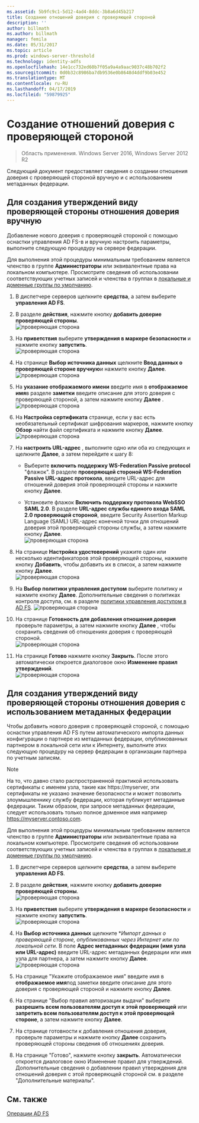 ```yaml
---
ms.assetid: 5b9fc9c1-5d12-4ad4-8ddc-3b8a6d45b217
title: Создание отношений доверия с проверяющей стороной
description: ''
author: billmath
ms.author: billmath
manager: femila
ms.date: 05/31/2017
ms.topic: article
ms.prod: windows-server-threshold
ms.technology: identity-adfs
ms.openlocfilehash: 14e1cc732ed60b7f05a9a4a9aac9037c48b702f2
ms.sourcegitcommit: 0d0b32c8986ba7db9536e0b8648d4ddf9b03e452
ms.translationtype: MT
ms.contentlocale: ru-RU
ms.lasthandoff: 04/17/2019
ms.locfileid: "59879925"
---
```

# <a name="create-a-relying-party-trust"></a>Создание отношений доверия с проверяющей стороной

>Область применения. Windows Server 2016, Windows Server 2012 R2

Следующий документ предоставляет сведения о создании отношения доверия с проверяющей стороной вручную и с использованием метаданных федерации.
  
## <a name="to-create-a-claims-aware-relying-party-trust-manually"></a>Для создания утверждений виду проверяющей стороны отношения доверия вручную 

Добавление нового доверия с проверяющей стороной с помощью оснастки управления AD FS\-в и вручную настроить параметры, выполните следующую процедуру на сервере федерации.  

Для выполнения этой процедуры минимальным требованием является членство в группе **Администраторы** или эквивалентные права на локальном компьютере.  Просмотрите сведения об использовании соответствующих учетных записей и членства в группах в [локальные и доменные группы по умолчанию](https://go.microsoft.com/fwlink/?LinkId=83477).
  
1. В диспетчере серверов щелкните **средства**, а затем выберите **управления AD FS**.  
  
2.  В разделе **действия**, нажмите кнопку **добавить доверие проверяющей стороны**.  
![проверяющая сторона](media/Create-a-Relying-Party-Trust/addtrust1.PNG)   

3.  На **приветствия** выберите **утверждения в маркере безопасности** и нажмите кнопку **запустить**.  
![проверяющая сторона](media/Create-a-Relying-Party-Trust/addtrust2.PNG) 
  
4.  На странице **Выбор источника данных** щелкните **Ввод данных о проверяющей стороне вручную**и нажмите кнопку **Далее**.  
![проверяющая сторона](media/Create-a-Relying-Party-Trust/addtrust3.PNG) 
  
5.  На **указание отображаемого имени** введите имя в **отображаемое имя**в разделе **заметки** введите описание для этого доверия с проверяющей стороной, а затем нажмите кнопку **Далее** .  
![проверяющая сторона](media/Create-a-Relying-Party-Trust/addtrust4.PNG) 

6. На **Настройка сертификата** странице, если у вас есть необязательный сертификат шифрования маркеров, нажмите кнопку **Обзор** найти файл сертификата и нажмите кнопку **Далее**.  
![проверяющая сторона](media/Create-a-Relying-Party-Trust/addtrust5.PNG) 

7.  На **настроить URL-адрес** , выполните одно или оба из следующих и щелкните **Далее**, а затем перейдите к шагу 8:  
  
    -   Выберите **включить поддержку WS\-Federation Passive protocol** "флажок". В разделе **проверяющей стороной WS\-Federation Passive URL-адрес протокола**, введите URL-адрес для отношений доверия этой проверяющей стороны и нажмите кнопку **Далее**.  
  
    -   Установите флажок **Включить поддержку протокола WebSSO SAML 2.0**. В разделе **URL-адрес службы единого входа SAML 2.0 проверяющей стороной**, введите Security Assertion Markup Language \(SAML\) URL-адрес конечной точки для отношений доверия этой проверяющей стороны службы, а затем нажмите кнопку **Далее**.  
![проверяющая сторона](media/Create-a-Relying-Party-Trust/addtrust6.PNG)   

8. На странице **Настройка удостоверений** укажите один или несколько идентификаторов этой проверяющей стороны, нажмите кнопку **Добавить**, чтобы добавить их в список, а затем нажмите кнопку **Далее**.  
![проверяющая сторона](media/Create-a-Relying-Party-Trust/addtrust8.PNG)
  
9.  На **Выбор политики управления доступом** выберите политику и нажмите кнопку **Далее**.  Дополнительные сведения о политиках контроля доступа, см. в разделе [политики управления доступом в AD FS](Access-Control-Policies-in-AD-FS.md). 
![проверяющая сторона](media/Create-a-Relying-Party-Trust/addtrust9.PNG)

10. На странице **Готовность для добавления отношения доверия** проверьте параметры, а затем нажмите кнопку **Далее** , чтобы сохранить сведения об отношениях доверия с проверяющей стороной.  
   ![проверяющая сторона](media/Create-a-Relying-Party-Trust/addtrust10.PNG) 
11. На странице **Готово** нажмите кнопку **Закрыть**. После этого автоматически откроется диалоговое окно **Изменение правил утверждений**.  
![проверяющая сторона](media/Create-a-Relying-Party-Trust/addtrust11.PNG) 

## <a name="to-create-a-claims-aware-relying-party-trust-using-federation-metadata"></a>Для создания утверждений виду проверяющей стороны отношения доверия с использованием метаданных федерации

Чтобы добавить нового доверия с проверяющей стороной, с помощью оснастки управления AD FS путем автоматического импорта данных конфигурации о партнере из метаданных федерации, опубликованных партнером в локальной сети или к Интернету, выполните этих следующую процедуру на сервер федерации в организации партнера по учетным записям.

>[!NOTE]
>На то, что давно стало распространенной практикой использовать сертификаты с именем узла, такие как https://myserver, эти сертификаты не указано значение безопасности и может позволить злоумышленнику службу федерации, которая публикует метаданные федерации. Таким образом, при запросе метаданных федерации, следует использовать только полное доменное имя например https://myserver.contoso.com.

Для выполнения этой процедуры минимальным требованием является членство в группе **Администраторы** или эквивалентные права на локальном компьютере.  Просмотрите сведения об использовании соответствующих учетных записей и членства в группах в [локальные и доменные группы по умолчанию](https://go.microsoft.com/fwlink/?LinkId=83477).


1. В диспетчере серверов щелкните **средства**, а затем выберите **управления AD FS**.  
  
2.  В разделе **действия**, нажмите кнопку **добавить доверие проверяющей стороны**.  
![проверяющая сторона](media/Create-a-Relying-Party-Trust/addtrust1.PNG)   

3.  На **приветствия** выберите **утверждения в маркере безопасности** и нажмите кнопку **запустить**.  
![проверяющая сторона](media/Create-a-Relying-Party-Trust/addtrust2.PNG) 
  
4.  На **Выбор источника данных** щелкните **Импорт данных о проверяющей стороне, опубликованных через Интернет или по локальной сети*. В поле **Адрес метаданных федерации (имя узла или URL-адрес)** введите URL-адрес метаданных федерации или имя узла для партнера, а затем нажмите кнопку **Далее**.  
![проверяющая сторона](media/Create-a-Relying-Party-Trust/addtrust12.PNG) 

5.  На странице "Укажите отображаемое имя" введите имя в **отображаемое имя**под заметки введите описание для этого доверия с проверяющей стороной и нажмите кнопку **Далее**.

6.  На странице "Выбор правил авторизации выдачи" выберите **разрешить всем пользователям доступ к этой проверяющей** или **запретить всем пользователям доступ к этой проверяющей стороне**, а затем нажмите кнопку **Далее**.

7.  На странице готовности к добавления отношения доверия, проверьте параметры и нажмите кнопку **Далее** сохранить проверяющей стороны сведения об отношениях доверия.

8.  На странице "Готово", нажмите кнопку **закрыть**. Автоматически откроется диалоговое окно Изменение правил для утверждений. Дополнительные сведения о добавлении правил утверждения для отношений доверия с этой проверяющей стороной см. в разделе "Дополнительные материалы".




## <a name="see-also"></a>См. также  
[Операции AD FS](../../ad-fs/AD-FS-2016-Operations.md) 
